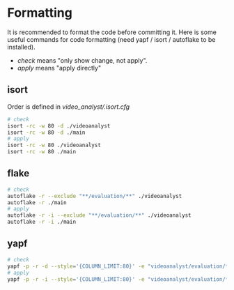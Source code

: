 # Formatting

It is recommended to format the code before committing it. Here is some useful commands for code formatting (need yapf / isort / autoflake to be installed).

* _check_ means "only show change, not apply".
* _apply_ means "apply directly"

## isort

Order is defined in _video_analyst/.isort.cfg_

```Bash
# check
isort -rc -w 80 -d ./videoanalyst
isort -rc -w 80 -d ./main
# apply
isort -rc -w 80 ./videoanalyst
isort -rc -w 80 ./main
```

## flake

```Bash
# check
autoflake -r --exclude "**/evaluation/**" ./videoanalyst
autoflake -r ./main
# apply
autoflake -r -i --exclude "**/evaluation/**" ./videoanalyst
autoflake -r -i ./main
```

## yapf

```Bash
# check
yapf -p -r -d --style='{COLUMN_LIMIT:80}' -e "videoanalyst/evaluation/*" ./
# apply
yapf -p -r -i --style='{COLUMN_LIMIT:80}' -e "videoanalyst/evaluation/*" ./
